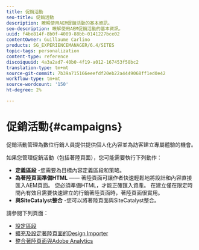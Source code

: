 ```yaml
---
title: 促銷活動
seo-title: 促銷活動
description: 瞭解使用AEM促銷活動的基本資訊。
seo-description: 瞭解使用AEM促銷活動的基本資訊。
uuid: f4be814f-8b0f-4089-88bb-0141227bce02
contentOwner: Guillaume Carlino
products: SG_EXPERIENCEMANAGER/6.4/SITES
topic-tags: personalization
content-type: reference
discoiquuid: 4a3a2ad7-40b0-4f19-a012-167453f58bc2
translation-type: tm+mt
source-git-commit: 7b39a715166eeefdf20eb22a4449068ff1ed0e42
workflow-type: tm+mt
source-wordcount: '150'
ht-degree: 2%

---
```



# 促銷活動{#campaigns}

促銷活動管理為數位行銷人員提供提供個人化內容並為訪客建立專屬體驗的機會。

如果您管理促銷活動（包括著陸頁面），您可能需要執行下列動作：

* **定義區段** -您需要為目標內容定義區段和策略。
* **為著陸頁面準備HTML** —— 著陸頁面可讓作者快速輕鬆地將設計和內容直接匯入AEM頁面。 您必須準備HTML，才能正確匯入資產。 在建立僅在限定時間內有效且需要快速建立的行銷著陸頁面時，著陸頁面很實用。
* **與SiteCatalyst整合** -您可以將著陸頁面與SiteCatalyst整合。

請參閱下列頁面：

* [設定區段](/help/sites-administering/campaign-segmentation.md)
* [擴充及設定著陸頁面的Design Importer](/help/sites-administering/extending-the-design-importer-for-landingpages.md)
* [整合著陸頁面與Adobe Analytics](/help/sites-administering/integrating-landing-pages-with-adobe-analytics.md)

